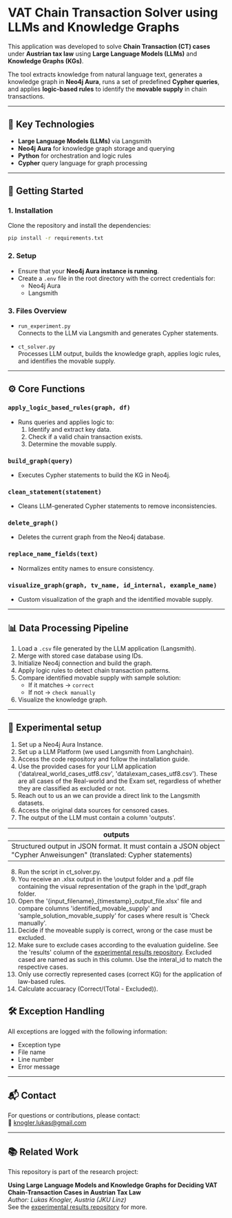 # VAT Chain Transaction Solver using LLMs and Knowledge Graphs

This application was developed to solve **Chain Transaction (CT) cases** under **Austrian tax law** using **Large Language Models (LLMs)** and **Knowledge Graphs (KGs)**.

The tool extracts knowledge from natural language text, generates a knowledge graph in **Neo4j Aura**, runs a set of predefined **Cypher queries**, and applies **logic-based rules** to identify the **movable supply** in chain transactions.

---

## 🧠 Key Technologies

- **Large Language Models (LLMs)** via Langsmith
- **Neo4j Aura** for knowledge graph storage and querying
- **Python** for orchestration and logic rules
- **Cypher** query language for graph processing

---

## 🚀 Getting Started

### 1. Installation

Clone the repository and install the dependencies:

```bash
pip install -r requirements.txt
```

### 2. Setup

- Ensure that your **Neo4j Aura instance is running**.
- Create a `.env` file in the root directory with the correct credentials for:
  - Neo4j Aura
  - Langsmith

### 3. Files Overview

- `run_experiment.py`  
  Connects to the LLM via Langsmith and generates Cypher statements.

- `ct_solver.py`  
  Processes LLM output, builds the knowledge graph, applies logic rules, and identifies the movable supply.

---

## ⚙️ Core Functions

### `apply_logic_based_rules(graph, df)`
- Runs queries and applies logic to:
  1. Identify and extract key data.
  2. Check if a valid chain transaction exists.
  3. Determine the movable supply.

### `build_graph(query)`
- Executes Cypher statements to build the KG in Neo4j.

### `clean_statement(statement)`
- Cleans LLM-generated Cypher statements to remove inconsistencies.

### `delete_graph()`
- Deletes the current graph from the Neo4j database.

### `replace_name_fields(text)`
- Normalizes entity names to ensure consistency.

### `visualize_graph(graph, tv_name, id_internal, example_name)`
- Custom visualization of the graph and the identified movable supply.

---


## 📊 Data Processing Pipeline

1. Load a `.csv` file generated by the LLM application (Langsmith).
2. Merge with stored case database using IDs.
3. Initialize Neo4j connection and build the graph.
4. Apply logic rules to detect chain transaction patterns.
5. Compare identified movable supply with sample solution:
   - If it matches → `correct`
   - If not → `check manually` 
6. Visualize the knowledge graph.

---

## 🔧 Experimental setup
1. Set up a Neo4j Aura Instance.
2. Set up a LLM Platform (we used Langsmith from Langhchain).
3. Access the code repository and follow the installation guide.
4. Use the provided cases for your LLM application ('data\real_world_cases_utf8.csv', 'data\exam_cases_utf8.csv'). These are all cases of the Real-world and the Exam set, regardless of whether they are classified as excluded or not.
5. Reach out to us an we can provide a direct link to the Langsmith datasets.
6. Access the original data sources for censored cases.
7. The output of the LLM must contain a column 'outputs'.

| outputs | 
|----------|
| Structured output in JSON format. It must contain a JSON object "Cypher Anweisungen" (translated: Cypher statements) |

8. Run the script in ct_solver.py.
9. You receive an .xlsx output in the \output folder and a .pdf file containing the visual representation of the graph in the \pdf_graph folder.
10. Open the '{input_filename}_{timestamp}_output_file.xlsx' file and compare columns 'identified_movable_supply' and 'sample_solution_movable_supply' for cases where result is 'Check manually'.
11. Decide if the moveable supply is correct, wrong or the case must be excluded.
12. Make sure to exclude cases according to the evaluation guideline. See the 'results' column of the [experimental results repository](https://github.com/knolukas/ct-solver-results.git). Excluded cased are named as such in this column. Use the interal_id to match the respective cases.
13. Only use correctly represented cases (correct KG) for the application of law-based rules.
14. Calculate accuaracy (Correct/(Total - Excluded)).

## 🛠 Exception Handling

All exceptions are logged with the following information:

- Exception type
- File name
- Line number
- Error message

---

## 📬 Contact

For questions or contributions, please contact:  
📧 knogler.lukas@gmail.com

---

## 📚 Related Work

This repository is part of the research project:

**Using Large Language Models and Knowledge Graphs for Deciding VAT Chain-Transaction Cases in Austrian Tax Law**  
*Author: Lukas Knogler, Austria (JKU Linz)*  
See the [experimental results repository](https://github.com/knolukas/ct-solver-results.git) for more.
